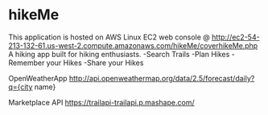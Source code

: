 # hikeMe
This application is hosted on AWS Linux EC2 web console @ http://ec2-54-213-132-61.us-west-2.compute.amazonaws.com/hikeMe/coverhikeMe.php <br>
A hiking app built for hiking enthusiasts.
-Search Trails
-Plan Hikes
-Remember your Hikes
-Share your Hikes

OpenWeatherApp http://api.openweathermap.org/data/2.5/forecast/daily?q={city name}

Marketplace API https://trailapi-trailapi.p.mashape.com/
  